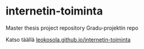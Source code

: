 # internetin-toiminta
Master thesis project repository
Gradu-projektin repo

Katso täällä
[leokosola.github.io/internetin-toiminta](https://www.leokosola.github.io/internetin-toiminta "Internetin toiminta")